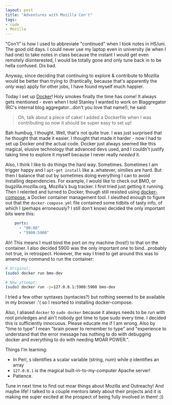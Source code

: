 ```yaml
---
layout: post
title: "Adventures with Mozilla Con't"
tags:
- code
- Mozilla
---
```


"Con't" is how I used to abbreviate "continued" when I took notes in HS/uni. The good old days. I could never use my laptop even in university (ie when I had one) to take notes in class because the instant I would get even remotely disinterested, I would be totally gone and only tune back in to be hella confused. Dis bad. 

Anyway, since deciding that continuing to explore & contribute to Mozilla would be better than trying to (frantically, because that's apparently the _only_ way) apply for other jobs, I have found myself much happier.

Today I set up [Docker](https://opensource.com/resources/what-docker)! <!--more--> Holy smokes finally the time has come! It always gets mentioned - even when I told Stanley I wanted to work on Blaggregator (RC's internal blog aggregator...don't you love that name!), he said:

> Oh, talk about a piece of cake! I added a Dockerfile when I was contributing so now it should be super easy to set up!

Bah humbug, I thought. Well, that's not quite true. I was just surprised that he thought that made it easier. I thought that made it harder - now I had to set up Docker _and_ the actual code. Docker just always seemed like this magical, elusive technology that advanced devs used, and I couldn't justify taking time to explore it myself because I never really _needed_ it.

Also, I think I like to do things the hard way. Sometimes. Sometimes I am trigger happy and I `apt-get install` like a..whatever, similies are hard. But then I balance that out by sometimes doing everything I can to avoid installing dependencies. For example, I would like to check out BMO, or bugzilla.mozilla.org, Mozilla's bug tracker. I first tried just getting it running. Then I relented and turned to Docker, though still resisted using [docker-compose](https://docs.docker.com/compose/overview/), a Docker container management tool. I sleuthed enough to figure out that the `docker-compose.yml` file contained some tidbits of tasty info, of which I (perhaps erroneously? I still don't know) decided the only important bits were this:


```yml
    ports:
      - "80:80"
      - "5900:5900"
```

Ah! This means I must bind the port on my machine (host!) to that on the container. I also decided 5900 was the only important one to bind...probably not true, in retrospect. However, the way I tried to get around this was to amend my command to run the container:

```bash
# Original:
(sudo) docker run bmo-dev

# New attempt:
(sudo) docker run -p=127.0.0.1:5900:5900 bmo-dev
```

I tried a few other syntaxes (syntacies?) but nothing seemed to be available in my browser :'( so I resorted to installing docker-compose.

Also, I aliased `docker` to `sudo docker` because it always needs to be run with root privledges and ain't nobody got time to type sudo every time. I decided this is sufficiently innocuous. Please educate me if I am wrong. Also by "time to type" I mean "brain power to remember to type" and "experience to understand that the error message has nothing to do with debugging docker and everything to do with needing MOAR POWER.".


Things I'm learning:

- In Perl, `$` identifies a scalar variable (string, num) while `@` identifies an array
- `127.0.0.1` is the magical built-in-to-my-computer Apache server!
- Patience.

Tune in next time to find out moar things about Mozilla and Outreachy! And maybe life! I talked to a couple mentors lately about their projects and it is making me super excited at the prospect of being fully involved in them! :))
